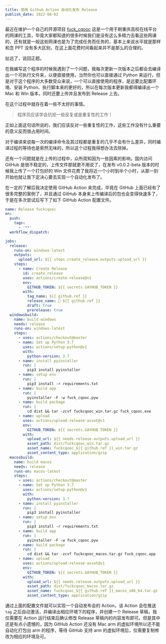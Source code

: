 ```yaml
---
title: 使用 Github Action 自动化发布 Release
publish_date: 2022-06-02
---
```


最近在维护一个自己的开源项目 [fuck_cqooc](https://github.com/Fatpandac/fuck_cqooc) 这是一个用于刷重庆高校在线平台的网课的工具，毕竟大家都知道的很多时候我们是没有这么多精力去看这些网课的，还有就是一般这些网课也是为了完成任务而任务的，基本上来说水平就是那样和念 PPT 没有多大区别，在这上面花费时间看起来并不是那么的合理的。

<!-- more -->

扯远了，说回正题。

在我编写这个程序的时候我遇到了一个问题，我每次更新一次版本之后都会去编译出一个可执行文件来，以便直接使用，当然你也可以直接通过 Python 来运行，但是对于这个程序的大多数受众来说，一个可以直接使用的程序，是远要比配置环境、安装 Python、执行脚本来的更好的，所以在每次版本更新我都得编译出一个 Mac 和 Win 版本，同时还要上传并且发布到 Release 上去。

在这个过程中就存在着一些不太好的事情。

> 程序员应该学会抗拒一些反复或是重复性的工作！

正如上面这句话所说的，我们应该反对一些重复性的工作，这些工作没有什么重要的意义反而很占用时间。

对于编译来说每一次的编译命令及其过程都是重复的几乎不会有什么差异，同时编译过程的等待也是索然无味的，所以这个过程我得想办法去除掉。

还有一个问题就是在上传的过程中，众所周知因为一些因素的影响，国内访问 GitHub 是很不稳定的，上传文件那就更不用说了，在发布 v0.0.2-beta 版本的时候我上传了一个打包好的 Win 文件花费了我将近一个小时到半个小时，从那一刻开始也就让我下定决心要去实现一个自动化发布了。

在一定的了解后我决定使用 GitHub Action 来完成，毕竟在 GitHub 上面已经有了很多完整的案例了，并且通过 GitHub 本身来上传编译后的包也会变得快速多了，于是在多次尝试后写下了如下 GitHub Action 配置文件。

```yaml
name: Release fuckcqooc
on:
  push:
    tags:
      - '**'
  workflow_dispatch:

jobs:
  release:
    runs-on: windows-latest
    outputs:
      upload_url: ${{ steps.create_release.outputs.upload_url }}
    steps:
      - name: Create Release
        id: create_release
        uses: actions/create-release@v1
        env:
          GITHUB_TOKEN: ${{ secrets.GAYHUB_TOKEN }}
        with:
          tag_name: ${{ github.ref }}
          release_name: 🎉 ${{ github.ref }}
          draft: true
          prerelease: true
  windowsbuild:
    name: build windows
    needs: release
    runs-on: windows-latest
    steps:
      - uses: actions/checkout@master
      - name: Set up Python 3.7
        uses: actions/setup-python@v1
        with:
          python-version: 3.7
      - name: install pyinstaller
        run: |
          pip3 install pyinstaller
      - name: setup env
        run: |
          pip3 install -r requirements.txt
      - name: build app
        run: |
          pyinstaller -F -w fuck_cqooc.pyw
      - name: build package
        run: |
          cd dist && tar -zcvf fuckcqooc_win.tar.gz fuck_cqooc.exe
      - name: upload
        uses: actions/upload-release-asset@v1
        env:
          GITHUB_TOKEN: ${{ secrets.GAYHUB_TOKEN }}
        with:
          upload_url: ${{ needs.release.outputs.upload_url }}
          asset_path: dist/fuckcqooc_win.tar.gz
          asset_name: fuckcqooc_${{ github.ref }}_win.tar.gz
          asset_content_type: application/gzip
  macosbuild:
    name: build macos
    needs: release
    runs-on: macos-latest
    steps:
      - uses: actions/checkout@master
      - name: Set up Python 3.7
        uses: actions/setup-python@v1
        with:
          python-version: 3.7
      - name: install pyinstaller
        run: |
          pip3 install pyinstaller 
      - name: setup env
        run: |
          pip3 install -r requirements.txt
      - name: build app
        run: |
          pyinstaller -F -w fuck_cqooc.pyw
      - name: build package
        run: |
          cd dist && tar -zcvf fuckcqooc_macos.tar.gz fuck_cqooc.app
      - name: upload
        uses: actions/upload-release-asset@v1
        env:
          GITHUB_TOKEN: ${{ secrets.GAYHUB_TOKEN }}
        with:
          upload_url: ${{ needs.release.outputs.upload_url }}
          asset_path: dist/fuckcqooc_macos.tar.gz
          asset_name: fuckcqooc_${{ github.ref }}_macos_x86_64.tar.gz
          asset_content_type: application/gzip
```

通过上面的配置文件就可以实现一个自动发布会的 Action，该 Action 会在推送 `tag` 之后自动激活，并编译出相应环境下的程序，并创建一个 Release 草稿，我仅需要在 Action 运行结束后确认修改 Release 草稿内的内容发布即可。但是其中还是有点小遗憾的，因为 GitHub Action 还没有 Mac arm 的虚拟环境所以还不能自动化打包出 arm 的程序，等待 GitHub 支持 arm 的虚拟环境后，仅需要复制修改为相应的环境及可。
